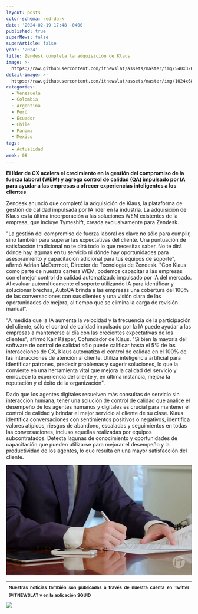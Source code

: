 ```yaml
---
layout: posts
color-schema: red-dark
date: '2024-02-19 17:48 -0400'
published: true
superNews: false
superArticle: false
year: '2024'
title: Zendesk completa la adquisición de Klaus
image: >-
  https://raw.githubusercontent.com/itnewslat/assets/master/img/540x320/Firma-p.jpg
detail-image: >-
  https://raw.githubusercontent.com/itnewslat/assets/master/img/1024x680/Firma-g.jpg
categories:
  - Venezuela
  - Colombia
  - Argentina
  - Perú
  - Ecuador
  - Chile
  - Panama
  - Mexico
tags:
  - Actualidad
week: 08
---
```

**El líder de CX acelera el crecimiento en la gestión del compromiso de la fuerza laboral (WEM) y agrega control de calidad (QA) impulsado por IA para ayudar a las empresas a ofrecer experiencias inteligentes a los clientes**

Zendesk anunció que completó la adquisición de Klaus, la plataforma de gestión de calidad impulsada por IA líder en la industria. La adquisición de Klaus es la última incorporación a las soluciones WEM existentes de la empresa, que incluye Tymeshift, creada exclusivamente para Zendesk.

"La gestión del compromiso de fuerza laboral es clave no sólo para cumplir, sino también para superar las expectativas del cliente. Una puntuación de satisfacción tradicional no te dirá todo lo que necesitas saber. No te dirá dónde hay lagunas en tu servicio ni dónde hay oportunidades para asesoramiento y capacitación adicional para tus equipos de soporte", afirmó Adrian McDermott, Director de Tecnología de Zendesk. "Con Klaus como parte de nuestra cartera WEM, podemos capacitar a las empresas con el mejor control de calidad automatizado impulsado por IA del mercado. Al evaluar automáticamente el soporte utilizando IA para identificar y solucionar brechas, AutoQA brinda a las empresas una cobertura del 100% de las conversaciones con sus clientes y una visión clara de las oportunidades de mejora, al tiempo que se elimina la carga de revisión manual".

"A medida que la IA aumenta la velocidad y la frecuencia de la participación del cliente, sólo el control de calidad impulsado por la IA puede ayudar a las empresas a mantenerse al día con las crecientes expectativas de los clientes", afirmó Kair Käsper, Cofundador de Klaus. "Si bien la mayoría del software de control de calidad sólo puede calificar hasta el 5% de las interacciones de CX, Klaus automatiza el control de calidad en el 100% de las interacciones de atención al cliente. Utiliza inteligencia artificial para identificar patrones, predecir problemas y sugerir soluciones, lo que la convierte en una herramienta vital que mejora la calidad del servicio y enriquece la experiencia del cliente y, en última instancia, mejora la reputación y el éxito de la organización".

Dado que los agentes digitales resuelven más consultas de servicio sin interacción humana, tener una solución de control de calidad que analice el desempeño de los agentes humanos y digitales es crucial para mantener el control de calidad y brindar el mejor servicio al cliente de su clase. Klaus identifica conversaciones con sentimientos positivos o negativos, identifica valores atípicos, riesgos de abandono, escaladas y seguimientos en todas las conversaciones, incluso aquellas realizadas por equipos subcontratados. Detecta lagunas de conocimiento y oportunidades de capacitación que pueden utilizarse para mejorar el desempeño y la productividad de los agentes, lo que resulta en una mayor satisfacción del cliente.

![](https://raw.githubusercontent.com/itnewslat/assets/master/img/540x320/Firma-p.jpg)

<table style="height: 42px;" width="569">
<tbody>
<tr>
<td style="text-align: justify;"><sub><strong>Nuestras noticias también son publicadas a través de nuestra cuenta en Twitter <a href="https://twitter.com/itnewslat?lang=es">@ITNEWSLAT</a> y en la aplicación <a href="https://squidapp.co/en/">SQUID</a></strong></sub></td>
</tr>
</tbody>
</table>

<img src="https://tracker.metricool.com/c3po.jpg?hash=56f88a41e39ab42c063cc51676587a04"/>
